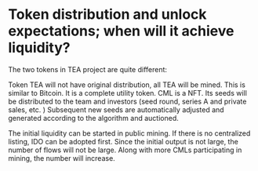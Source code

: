 # Token distribution and unlock expectations; when will it achieve liquidity?
The two tokens in TEA project are quite different: 

Token TEA will not have original distribution, all TEA will be mined. This is similar to Bitcoin. It is a complete utility token.
CML is a NFT. Its seeds will be distributed to the team and investors (seed round, series A and private sales, etc. ) Subsequent new seeds are automatically adjusted and generated according to the algorithm and auctioned.

The initial liquidity can be started in public mining. If there is no centralized listing, IDO can be adopted first. Since the initial output is not large, the number of flows will not be large. Along with  more CMLs participating in mining, the number will increase.


